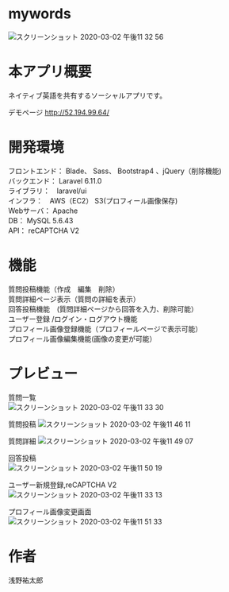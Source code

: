 # mywords
![スクリーンショット 2020-03-02 午後11 32 56](https://user-images.githubusercontent.com/53216438/75685707-57937c80-5cde-11ea-9c59-cf786c9dab89.png)
# 本アプリ概要
ネイティブ英語を共有するソーシャルアプリです。

デモページ
http://52.194.99.64/
 
# 開発環境
フロントエンド： Blade、 Sass、 Bootstrap4 、jQuery（削除機能)  
バックエンド： Laravel 6.11.0  
ライブラリ：　laravel/ui  
インフラ：　AWS（EC2） S3(プロフィール画像保存)  
Webサーバ： Apache  
DB： MySQL 5.6.43  
API： reCAPTCHA V2  
 
# 機能

質問投稿機能（作成　編集　削除）  
質問詳細ページ表示（質問の詳細を表示）  
回答投稿機能　(質問詳細ページから回答を入力、削除可能）  
ユーザー登録 /ログイン・ログアウト機能  
プロフィール画像登録機能（プロフィールページで表示可能）  
プロフィール画像編集機能(画像の変更が可能）  

# プレビュー
質問一覧  
![スクリーンショット 2020-03-02 午後11 33 30](https://user-images.githubusercontent.com/53216438/75686617-e5bc3280-5cdf-11ea-93a8-f4daa92fc419.png)

質問投稿
![スクリーンショット 2020-03-02 午後11 46 11](https://user-images.githubusercontent.com/53216438/75686991-7266f080-5ce0-11ea-9bc1-cddaec4c1449.png)

質問詳細 
![スクリーンショット 2020-03-02 午後11 49 07](https://user-images.githubusercontent.com/53216438/75687015-7dba1c00-5ce0-11ea-9693-8838588bb0c8.png)

回答投稿  
![スクリーンショット 2020-03-02 午後11 50 19](https://user-images.githubusercontent.com/53216438/75687079-97f3fa00-5ce0-11ea-84c8-6150daaadf56.png)

ユーザー新規登録,reCAPTCHA V2  
![スクリーンショット 2020-03-02 午後11 33 13](https://user-images.githubusercontent.com/53216438/75686566-cfae7200-5cdf-11ea-8e87-c6ecee83bba2.png)

プロフィール画像変更画面  
![スクリーンショット 2020-03-02 午後11 51 33](https://user-images.githubusercontent.com/53216438/75687225-cd98e300-5ce0-11ea-9a79-72f6bb4581de.png)


# 作者
 浅野祐太郎
 

